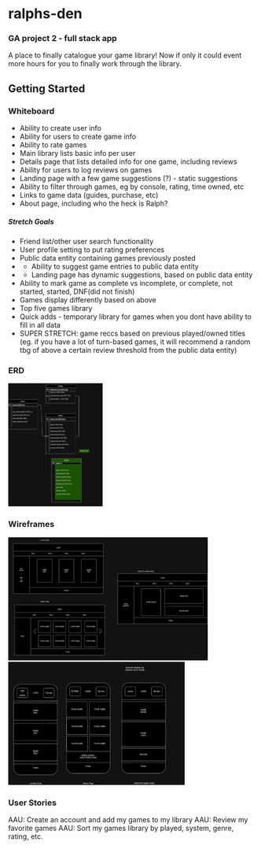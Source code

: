 # ralphs-den
### GA project 2 - full stack app
A place to finally catalogue your game library! Now if only it could event more hours for you to finally work through the library. 

## Getting Started
### Whiteboard
- Ability to create user info
- Ability for users to create game info
- Ability to rate games
- Main library lists basic info per user
- Details page that lists detailed info for one game, including reviews
- Ability for users to log reviews on games
- Landing page with a few game suggestions (?) - static suggestions
- Ability to filter through games, eg by console, rating, time owned, etc
- Links to game data (guides, purchase, etc)
- About page, including who the heck is Ralph? 

##### Stretch Goals
- Friend list/other user search functionality
- User profile setting to put rating preferences 
- Public data entity containing games previously posted
- - Ability to suggest game entries to public data entity
- - Landing page has dynamic suggestions, based on public data entity 
- Ability to mark game as complete vs incomplete, or complete, not started, started, DNF(did not finish)
- Games display differently based on above
- Top five games library
- Quick adds - temporary library for games when you dont have ability to fill in all data
- SUPER STRETCH: game reccs based on previous played/owned titles (eg. if you have a lot of turn-based games, it will recommend a random tbg of above a certain review threshold from the public data entity)

### ERD
<img src="assets/erd.jpeg" height="250px">

### Wireframes
<img src="assets/wireframe-web.jpeg" height="250px"><br />
<img src="assets/wireframe-mobile.jpeg" height="250px">

### User Stories

AAU: Create an account and add my games to my library
AAU: Review my favorite games
AAU: Sort my games library by played, system, genre, rating, etc.

